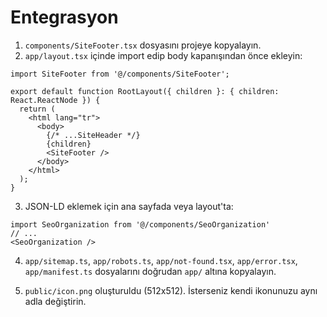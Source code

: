 # Entegrasyon
1) `components/SiteFooter.tsx` dosyasını projeye kopyalayın.
2) `app/layout.tsx` içinde import edip body kapanışından önce ekleyin:

```tsx
import SiteFooter from '@/components/SiteFooter';

export default function RootLayout({ children }: { children: React.ReactNode }) {
  return (
    <html lang="tr">
      <body>
        {/* ...SiteHeader */}
        {children}
        <SiteFooter />
      </body>
    </html>
  );
}
```

3) JSON-LD eklemek için ana sayfada veya layout'ta:
```tsx
import SeoOrganization from '@/components/SeoOrganization'
// ...
<SeoOrganization />
```

4) `app/sitemap.ts`, `app/robots.ts`, `app/not-found.tsx`, `app/error.tsx`, `app/manifest.ts`
dosyalarını doğrudan `app/` altına kopyalayın.

5) `public/icon.png` oluşturuldu (512x512). İsterseniz kendi ikonunuzu aynı adla değiştirin.
